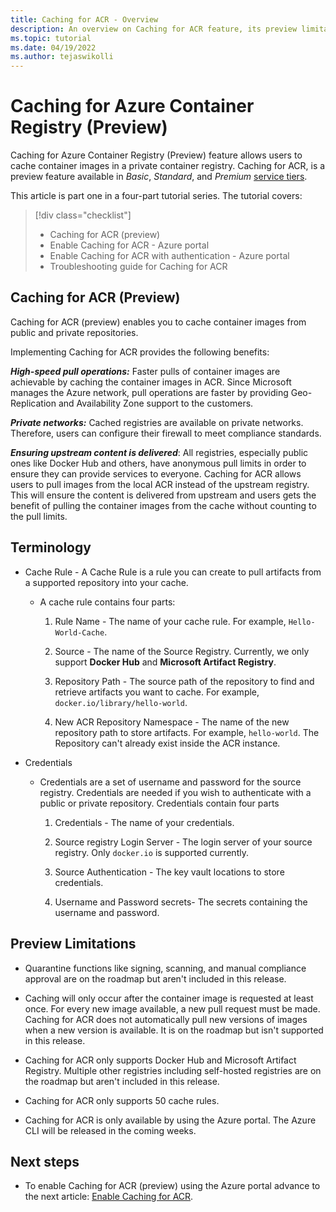 ```yaml
---
title: Caching for ACR - Overview
description: An overview on Caching for ACR feature, its preview limitations and benefits of enabling the feature in your Registry.
ms.topic: tutorial
ms.date: 04/19/2022
ms.author: tejaswikolli
---
```

# Caching for Azure Container Registry (Preview)

Caching for Azure Container Registry (Preview) feature allows users to cache container images in a private container registry. Caching for ACR, is a preview feature available in *Basic*, *Standard*, and *Premium* [service tiers](container-registry-skus.md).

This article is part one in a four-part tutorial series. The tutorial covers:

> [!div class="checklist"]
> * Caching for ACR (preview) 
> * Enable Caching for ACR - Azure portal
> * Enable Caching for ACR with authentication - Azure portal
> * Troubleshooting guide for Caching for ACR

## Caching for ACR (Preview)

Caching for ACR (preview) enables you to cache container images from public and private repositories. 

Implementing Caching for ACR provides the following benefits:

***High-speed pull operations:*** Faster pulls of container images are achievable by caching the container images in ACR. Since Microsoft manages the Azure network, pull operations are faster by providing Geo-Replication and Availability Zone support to the customers.

***Private networks:*** Cached registries are available on private networks. Therefore, users can configure their firewall to meet compliance standards. 

***Ensuring upstream content is delivered***: All registries, especially public ones like Docker Hub and others, have anonymous pull limits in order to ensure they can provide services to everyone. Caching for ACR allows users to pull images from the local ACR instead of the upstream registry. This will ensure the content is delivered from upstream and users gets the benefit of pulling the container images from the cache without counting to the pull limits.
 
## Terminology 

- Cache Rule - A Cache Rule is a rule you can create to pull artifacts from a supported repository into your cache.
    -   A cache rule contains four parts:
        
        1. Rule Name - The name of your cache rule. For example, `Hello-World-Cache`.

        2. Source - The name of the Source Registry. Currently, we only support **Docker Hub** and **Microsoft Artifact Registry**. 

        3. Repository Path - The source path of the repository to find and retrieve artifacts you want to cache. For example, `docker.io/library/hello-world`.

        4. New ACR Repository Namespace - The name of the new repository path to store artifacts. For example, `hello-world`. The Repository can't already exist inside the ACR instance. 

- Credentials
    - Credentials are a set of username and password for the source registry. Credentials are needed if you wish to authenticate with a public or private repository. Credentials contain four parts

        1. Credentials  - The name of your credentials.

        2. Source registry Login Server - The login server of your source registry. Only `docker.io` is supported currently. 

        3. Source Authentication - The key vault locations to store credentials. 
        
        4. Username and Password secrets- The secrets containing the username and password. 

## Preview Limitations

- Quarantine functions like signing, scanning, and manual compliance approval are on the roadmap but aren't included in this release.

- Caching will only occur after the container image is requested at least once. For every new image available, a new pull request must be made. Caching for ACR does not automatically pull new versions of images when a new version is available. It is on the roadmap but isn't supported in this release. 

-  Caching for ACR only supports Docker Hub and Microsoft Artifact Registry. Multiple other registries  including self-hosted registries are on the roadmap but aren't included in this release.

- Caching for ACR only supports 50 cache rules.

- Caching for ACR is only available by using the Azure portal. The Azure CLI will be released in the coming weeks.  

## Next steps

* To enable Caching for ACR (preview) using the Azure portal advance to the next article: [Enable Caching for ACR](tutorial-enable-registry-cache.md).

<!-- LINKS - External -->

[docker-rate-limit]:http://aka.ms/docker-rate-limit